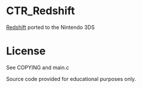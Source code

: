 # CTR_Redshift

[Redshift](https://github.com/jonls/redshift) ported to the Nintendo 3DS

# License

See COPYING and main.c

Source code provided for educational purposes only.
